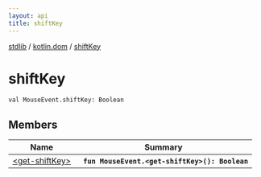 ```yaml
---
layout: api
title: shiftKey
---
```

[stdlib](../../index.md) / [kotlin.dom](../index.md) / [shiftKey](index.md)

# shiftKey

```
val MouseEvent.shiftKey: Boolean
```

## Members

| Name | Summary |
|------|---------|
|[&lt;get-shiftKey&gt;](_get-shiftKey_.md)|&nbsp;&nbsp;**`fun MouseEvent.<get-shiftKey>(): Boolean`**<br>|
